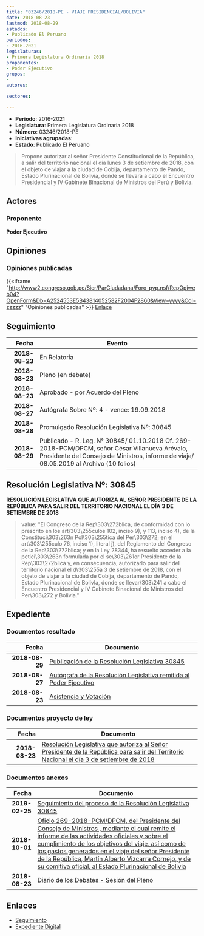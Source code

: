 ```yaml
---
title: "03246/2018-PE - VIAJE PRESIDENCIAL/BOLIVIA"
date: 2018-08-23
lastmod: 2018-08-29
estados:
- Publicado El Peruano
periodos:
- 2016-2021
legislaturas:
- Primera Legislatura Ordinaria 2018
proponentes:
- Poder Ejecutivo
grupos:
- 
autores:

sectores:

---
```

- **Periodo**: 2016-2021
- **Legislatura**: Primera Legislatura Ordinaria 2018
- **Número**: 03246/2018-PE
- **Iniciativas agrupadas**: 
- **Estado**: Publicado El Peruano

> Propone autorizar al señor Presidente Constitucional de la República, a salir del territorio nacional el día lunes 3 de setiembre de 2018, con el objeto de viajar a la ciudad de Cobija, departamento de Pando, Estado Plurinacional de Bolivia, donde se llevará a cabo el Encuentro Presidencial y IV Gabinete Binacional de Ministros del Perú y Bolivia.


## Actores

### Proponente

**Poder Ejecutivo**

## Opiniones

### Opiniones publicadas

{{<iframe "http://www2.congreso.gob.pe/Sicr/ParCiudadana/Foro_pvp.nsf/RepOpiweb04?OpenForm&Db=A2524553E5B43814052582F2004F2860&View=yyyy&Col=zzzzz" "Opiniones publicadas" >}}
[Enlace](http://www2.congreso.gob.pe/Sicr/ParCiudadana/Foro_pvp.nsf/RepOpiweb04?OpenForm&Db=A2524553E5B43814052582F2004F2860&View=yyyy&Col=zzzzz)


## Seguimiento

| Fecha | Evento |
|------:|--------|
| **2018-08-23** | En Relatoría |
| **2018-08-23** | Pleno (en debate) |
| **2018-08-23** | Aprobado - por Acuerdo del Pleno |
| **2018-08-27** | Autógrafa Sobre Nº: 4 - vence: 19.09.2018 |
| **2018-08-28** | Promulgado Resolución Legislativa Nº: 30845 |
| **2018-08-29** | Publicado - R. Leg. N° 30845/ 01.10.2018 Of. 269-2018-PCM/DPCM, señor César Villanueva Arévalo, Presidente del Consejo de Ministros, informe de viaje/ 08.05.2019 al Archivo (10 folios) |

## Resolución Legislativa Nº: 30845

**RESOLUCIÓN LEGISLATIVA QUE AUTORIZA AL SEÑOR PRESIDENTE DE LA REPÚBLICA PARA SALIR DEL TERRITORIO NACIONAL EL DÍA 3 DE SETIEMBRE DE 2018**

> value: "El Congreso de la Rep\303\272blica, de conformidad con lo prescrito en los art\303\255culos 102, inciso 9), y 113, inciso 4), de la Constituci\303\263n Pol\303\255tica del Per\303\272; en el art\303\255culo 76, inciso 1), literal j), del Reglamento del Congreso de la Rep\303\272blica; y en la Ley 28344, ha resuelto acceder a la petici\303\263n formulada por el se\303\261or Presidente de la Rep\303\272blica y, en consecuencia, autorizarlo para salir del territorio nacional el d\303\255a 3 de setiembre de 2018, con el objeto de viajar a la ciudad de Cobija, departamento de Pando, Estado Plurinacional de BolivIa, donde se llevar\303\241 a cabo el Encuentro Presidencial y IV Gabinete Binacional de Ministros del Per\303\272 y Bolivia."


## Expediente

### Documentos resultado

| Fecha | Documento |
|------:|-----------|
| **2018-08-29** | [Publicación de la Resolución Legislativa 30845](http://www.leyes.congreso.gob.pe/Documentos/2016_2021/ADLP/Normas_Legales/30845-RLG.pdf) |
| **2018-08-27** | [Autógrafa de la Resolución Legislativa remitida al Poder Ejecutivo](http://www.leyes.congreso.gob.pe/Documentos/2016_2021/ADLP/Texto_Aprobado/AU0324620180827.pdf) |
| **2018-08-23** | [Asistencia y Votación](http://www.leyes.congreso.gob.pe/Documentos/2016_2021/Asistencia_y_Votacion/Proyectos_de_Ley/AV0324620180823..pdf) |

### Documentos proyecto de ley

| Fecha | Documento |
|------:|-----------|
| **2018-08-23** | [Resolución Legislativa que autoriza al Señor Presidente de la República para salir del Territorio Nacional el día 3 de setiembre de 2018](http://www.leyes.congreso.gob.pe/Documentos/2016_2021/Proyectos_de_Ley_y_de_Resoluciones_Legislativas/PL0324620180823..pdf) |

### Documentos anexos

| Fecha | Documento |
|------:|-----------|
| **2019-02-25** | [Seguimiento del proceso de la Resolución Legislativa 30845](http://www.leyes.congreso.gob.pe/Documentos/2016_2021/Seguimiento_de_Proyectos_de_Ley/03246PL20190225.pdf) |
| **2018-10-01** | [Oficio 269-2018-PCM/DPCM, del Presidente del Consejo de Ministros , mediante el cual remite el informe de las actividades oficiales y sobre el cumplimiento de los objetivos del viaje, así como de los gastos generados en el viaje del señor Presidente de la República, Martín Alberto Vizcarra Cornejo, y de su comitiva oficial, al Estado Plurinacional de Bolivia](http://www.leyes.congreso.gob.pe/Documentos/2016_2021/Oficios/Poder_Ejecutivo/OFICIO-269-2018-PCM-DPCM.PDF) |
| **2018-08-23** | [Diario de los Debates - Sesión del Pleno](http://www2.congreso.gob.pe/Sicr/DiarioDebates/Publicad.nsf/SesionesPleno/05256D6E0073DFE9052582F3005E30B1/$FILE/PLO-2018-5.pdf) |

## Enlaces

- [Seguimiento](http://www2.congreso.gob.pe/Sicr/TraDocEstProc/CLProLey2016.nsf/f7fff46988ca05b1052578e100829cc7/0cae7dfe7f0d38d7052582f2004d8306?OpenDocument)
- [Expediente Digital](http://www2.congreso.gob.pe/Sicr/TraDocEstProc/Expvirt_2011.nsf/visbusqptramdoc1621/03246?opendocument)

